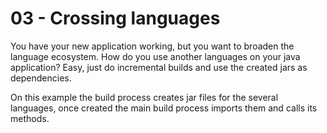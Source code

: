 # 03 - Crossing languages

You have your new application working, but you want to
broaden the language ecosystem. How do you use another
languages on your java application? Easy, just do
 incremental builds and use the created jars as dependencies.

On this example the build process creates jar files
for the several languages, once created the main build
process imports them and calls its methods.

